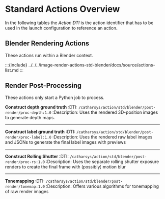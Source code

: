 
<!---
<LICENSE id="CC BY-SA 4.0">
    
    Image-Render Standard Actions module documentation
    Copyright 2022 Robert Bosch GmbH and its subsidiaries
    
    This work is licensed under the 
    
        Creative Commons Attribution-ShareAlike 4.0 International License.
    
    To view a copy of this license, visit 
        http://creativecommons.org/licenses/by-sa/4.0/ 
    or send a letter to 
        Creative Commons, PO Box 1866, Mountain View, CA 94042, USA.
    
</LICENSE>
--->
# Standard Actions Overview

In the following tables the *Action DTI* is the action identifier that has to be used in the launch configuration to reference an action.

## Blender Rendering Actions

These actions run within a Blender context.

:::{include} ../../../image-render-actions-std-blender/docs/source/actions-list.md
:::


## Render Post-Processing

These actions only start a Python job to process.

**Construct depth ground truth**
:DTI: `/catharsys/action/std/blender/post-render/proc-depth:1.0`
:Description: Uses the rendered 3D-position images to generate depth maps. 

---

**Construct label ground truth**
:DTI: `/catharsys/action/std/blender/post-render/proc-label:1.0`
:Description: Uses the rendered raw label images and JSONs to generate the final label images with previews

---

**Construct Rolling Shutter**
:DTI: `/catharsys/action/std/blender/post-render/proc-rs:1.0`
:Description: Uses the separate rolling shutter exposure renders to create the final frame with (possibly) motion blur

---

**Tonemapping**
:DTI: `/catharsys/action/std/blender/post-render/tonemap:1.0`
:Description: Offers various algorithms for tonemapping of raw render images


